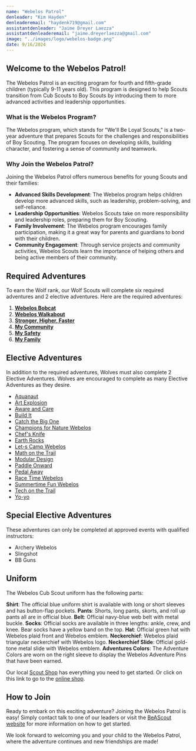```yaml
---
name: "Webelos Patrol"
denleader: "Kim Hayden"
denleaderemail: "haydenk719@gmail.com"
assistantdenleader: "Jaime Dreyer Laezza"
assistantdenleaderemail: "jaime.dreyerlaezza@gmail.com"
image: "../images/logo/webelos-badge.png"
date: 9/16/2024
---
```

## Welcome to the Webelos Patrol!

The Webelos Patrol is an exciting program for fourth and fifth-grade children (typically 9-11 years old). This program is designed to help Scouts transition from Cub Scouts to Boy Scouts by introducing them to more advanced activities and leadership opportunities.

### What is the Webelos Program?

The Webelos program, which stands for "We'll Be Loyal Scouts," is a two-year adventure that prepares Scouts for the challenges and responsibilities of Boy Scouting. The program focuses on developing skills, building character, and fostering a sense of community and teamwork.

### Why Join the Webelos Patrol?

Joining the Webelos Patrol offers numerous benefits for young Scouts and their families:

- **Advanced Skills Development**: The Webelos program helps children develop more advanced skills, such as leadership, problem-solving, and self-reliance.
- **Leadership Opportunities**: Webelos Scouts take on more responsibility and leadership roles, preparing them for Boy Scouting.
- **Family Involvement**: The Webelos program encourages family participation, making it a great way for parents and guardians to bond with their children.
- **Community Engagement**: Through service projects and community activities, Webelos Scouts learn the importance of helping others and being active members of their community.

## Required Adventures

To earn the Wolf rank, our Wolf Scouts will complete six required adventures and 2 elective adventures. Here are the required adventures:

1. [**Webelos Bobcat**](https://www.scouting.org/cub-scout-adventures/bobcat-webelos/)
2. [**Webelos Walkabout**](https://www.scouting.org/cub-scout-adventures/webelos-walkabout/)
3. [**Stronger, Higher, Faster**](https://www.scouting.org/cub-scout-adventures/stronger-faster-higher/)
4. [**My Community**](https://www.scouting.org/cub-scout-adventures/my-community/)
5. [**My Safety**](https://www.scouting.org/cub-scout-adventures/my-safety/)
6. [**My Family**](https://www.scouting.org/cub-scout-adventures/my-family/)

## Elective Adventures

In addition to the required adventures, Wolves must also complete 2 Elective Adventures. Wolves are encouraged to complete as many Elective Adventures as they desire.

- [Aquanaut](https://www.scouting.org/cub-scout-adventures/aquanaut/)
- [Art Explosion](https://www.scouting.org/cub-scout-adventures/art-explosion/)
- [Aware and Care](https://www.scouting.org/cub-scout-adventures/aware-and-care/)
- [Build It](https://www.scouting.org/cub-scout-adventures/build-it/)
- [Catch the Big One](https://www.scouting.org/cub-scout-adventures/catch-the-big-one/)
- [Champions for Nature Webelos](https://www.scouting.org/cub-scout-adventures/champions-for-nature-webelos/)
- [Chef's Knife](https://www.scouting.org/cub-scout-adventures/chefs-knife/)
- [Earth Rocks](https://www.scouting.org/cub-scout-adventures/earth-rocks/)
- [Let-s Camp Webelos](https://www.scouting.org/cub-scout-adventures/lets-camp-webelos/)
- [Math on the Trail](https://www.scouting.org/cub-scout-adventures/math-on-the-trail/)
- [Modular Design](https://www.scouting.org/cub-scout-adventures/modular-design/)
- [Paddle Onward](https://www.scouting.org/cub-scout-adventures/paddle-onward/)
- [Pedal Away](https://www.scouting.org/cub-scout-adventures/pedal-away/)
- [Race Time Webelos](https://www.scouting.org/cub-scout-adventures/race-time-webelos/)
- [Summertime Fun Webelos](https://www.scouting.org/cub-scout-adventures/summertime-fun-webelos/)
- [Tech on the Trail](https://www.scouting.org/cub-scout-adventures/tech-on-the-trail/)
- [Yo-yo](https://www.scouting.org/cub-scout-adventures/yo-yo/)

## Special Elective Adventures

These adventures can only be completed at approved events with qualified instructors:

- Archery Webelos
- Slingshot
- BB Guns

## Uniform

The Webelos Cub Scout uniform has the following parts:

**Shirt**: The official blue uniform shirt is available with long or short sleeves and has button-flap pockets.
**Pants**: Shorts, long pants, skorts, and roll up pants all are in official blue.
**Belt**: Official navy-blue web belt with metal buckle.
**Socks**: Official socks are available in three lengths: ankle, crew, and knee. Bear socks have a yellow band on the top.
**Hat**: Official green hat with Webelos plaid front and Webelos emblem.
**Neckerchief**: Webelos plaid triangular neckerchief with Webelos logo.
**Neckerchief Slide**: Official gold-tone metal slide with Webelos emblem.
**Adventures Colors**: The Adventure Colors are worn on the right sleeve to display the Webelos Adventure Pins that have been earned.

Our local [Scout Shop](https://www.bing.com/search?pglt=513&q=troy+scout+shop&cvid=43d8bcc8c6e0485fa7dbde8ada51db3c&gs_lcrp=EgZjaHJvbWUyBggAEEUYOTIGCAEQABhAMgYIAhAAGEDSAQgyMzA1ajBqMagCALACAA&FORM=ANNTA1&PC=W099) has everything you need to get started. Or click on this link to go to the [online shop](https://www.scoutshop.org/cub-scout-wolf).

## How to Join

Ready to embark on this exciting adventure? Joining the Webelos Patrol is easy! Simply contact talk to one of our leaders or visit the [BeAScout website](https://beascout.scouting.org/list/?zip=48038&program%5B%5D=pack&unitID=233029) for more information on how to get started.

We look forward to welcoming you and your child to the Webelos Patrol, where the adventure continues and new friendships are made!